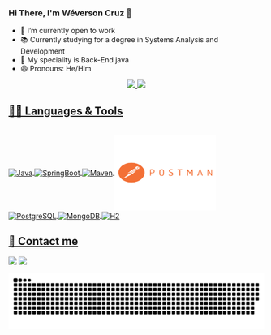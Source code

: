 ### Hi There, I'm Wéverson Cruz 👋

- 🔭 I’m currently open to work
- 📚 Currently studying for a degree in Systems Analysis and Development
- 🧐 My speciality is Back-End java
- 😄 Pronouns: He/Him


<div align="center">
  <a href="https://github.com/wcruzx">
  <img height="180em" src="https://github-readme-stats.vercel.app/api?username=wcruzx&show_icons=true&theme=monokai&include_all_commits=true&count_private=true"/>
  <img height="180em" src="https://github-readme-stats.vercel.app/api/top-langs/?username=wcruzx&layout=compact&langs_count=7&theme=monokai"/>
</div>

 ## 👩‍💻 Languages & Tools  
<div style="display: inline_block"><br>
  <img align="center" alt="Java" height="80" width="80" src="https://cdn.jsdelivr.net/gh/devicons/devicon/icons/java/java-original-wordmark.svg">
  <img align="center" alt="SpringBoot" height="50" width="100" src="https://user-images.githubusercontent.com/33158051/103466606-760a4000-4d14-11eb-9941-2f3d00371471.png">
  <img align="center" alt="Maven" height="50" width="150" src="https://camo.githubusercontent.com/0fbf18cdf622e4760a22d7636148384329dda0609de66598724a9e056794f760/68747470733a2f2f6d6176656e2e6170616368652e6f72672f696d616765732f6d6176656e2d6c6f676f2d77686974652d6f6e2d626c61636b2e737667">
  <img align="center" alt="Postman" height="150" width="200" src="https://raw.githubusercontent.com/Snailedlt/devicon/38fad8eda5e9e5870afe5340346b20fb1d86ef7f/icons/postman/postman-plain-wordmark.svg">
  <img align="center" alt="PostgreSQL" height="80" width="120" src="https://cdn.jsdelivr.net/gh/devicons/devicon/icons/postgresql/postgresql-plain-wordmark.svg">
  <img align="center" alt="MongoDB" height="80" width="120"
  src="https://cdn.jsdelivr.net/gh/devicons/devicon/icons/mongodb/mongodb-plain-wordmark.svg" />
  <img align="center" alt="H2" height="50" width="80"
  src="http://www.h2database.com/html/images/h2-logo-2.png" />
  
 
<div> 
  
## 📱 Contact me
 
  <a href = "mailto:weversoncruzz@gmail.com"><img src="https://img.shields.io/badge/-Gmail-%23333?style=for-the-badge&logo=gmail&logoColor=white" target="_blank"></a>
  <a href="https://www.linkedin.com/in/weversoncruz/" target="_blank"><img src="https://img.shields.io/badge/-LinkedIn-%230077B5?style=for-the-badge&logo=linkedin&logoColor=white" target="_blank"></a> 
 
  ![Snake animation](https://github.com/wcruzx/wcruzx/blob/output/github-contribution-grid-snake.svg)
 
</div>
